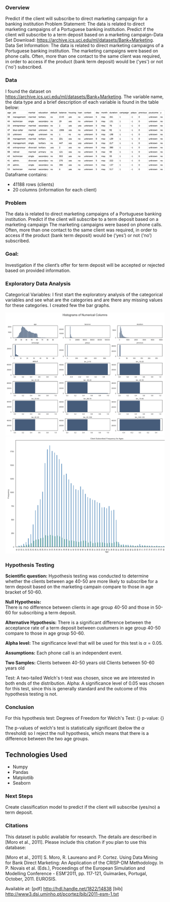 ### Overview
Predict if the client will subscribe to direct marketing campaign for a banking institution Problem Statement: The data is related to direct marketing campaigns of a Portuguese banking institution. Predict if the client will subscribe to a term deposit based on a marketing campaign-Data Set Download: https://archive.ics.uci.edu/ml/datasets/Bank+Marketing. Data Set Information: The data is related to direct marketing campaigns of a Portuguese banking institution. The marketing campaigns were based on phone calls. Often, more than one contact to the same client was required, in order to access if the product (bank term deposit) would be ('yes') or not ('no') subscribed.

### Data
I found the dataset on https://archive.ics.uci.edu/ml/datasets/Bank+Marketing.
The variable name, the data type and a brief description of each variable is found in the table below:
![table](https://github.com/stevalang/AcceptOrRejectBankOffer/blob/master/images/dataframe.png)
Dataframe contains:
* 41188 rows (clients)
* 20 columns (information for each client)

### Problem
The data is related to direct marketing campaigns of a Portuguese banking institution. Predict if the client will subscribe to a term deposit based on a marketing campaign
The marketing campaigns were based on phone calls. Often, more than one contact to the same client was required, in order to access if the product (bank term deposit) would be (‘yes’) or not (‘no’) subscribed.

### Goal:
Investigation if the client’s offer for term deposit will be accepted or rejected based on provided information.

### Exploratory Data Analysis
Categorical Variables:
I first start the exploratory analysis of the categorical variables and see what are the categories and are there any missing values for these categories. I created few the bar graphs.

![plot](https://github.com/stevalang/AcceptOrRejectBankOffer/blob/master/images/hist_num_cols.png)
![plot](https://github.com/stevalang/AcceptOrRejectBankOffer/blob/master/images/age_frequency.png)


### Hypothesis Testing
**Scientific question:**
Hypothesis testing was conducted to determine whether the clients between age 40-50 are more likely to subscribe for a term deposit based on the marketing campain compare to those in age bracket of 50-60.

**Null Hypothesis:**  
There is no difference between clients in age group 40-50 and those in 50-60 for subscribing a term deposit.

**Alternative Hypothesis:** 
There is a significant difference between the acceptance rate of a term deposit between custumers in age group 40-50 compare to those in age group 50-60.

**Alpha level:** 
The significance level that will be used for this test is $\alpha = 0.05$.

**Assumptions:**
Each phone call is an independent event.

**Two Samples:**
Clients between 40-50 years old
Clients between 50-60 years old


Test: A two-tailed Welch's t-test was chosen, since we are interested in both ends of the distribution.
Alpha: A significance level of 0.05 was chosen for this test, since this is generally standard and the outcome of this hypothesis testing is not.

### Conclusion

For this hypothesis test:
Degrees of Freedom for Welch's Test: {}
p-value: {}

The p-values of welch's test is statistically significant (below the $\alpha$ threshold) so I reject the null hypothesis, which means that there is a difference between the two age groups.



## Technologies Used
* Numpy
* Pandas
* Matplotlib
* Seaborn

### Next Steps
Create classification model to predict if the client will subscribe (yes/no) a term deposit.

### Citations
This dataset is public available for research. The details are described in [Moro et al., 2011].
  Please include this citation if you plan to use this database:

  [Moro et al., 2011] S. Moro, R. Laureano and P. Cortez. Using Data Mining for Bank Direct Marketing: An Application of the CRISP-DM Methodology.
  In P. Novais et al. (Eds.), Proceedings of the European Simulation and Modelling Conference - ESM'2011, pp. 117-121, Guimarães, Portugal, October, 2011. EUROSIS.

  Available at: [pdf] http://hdl.handle.net/1822/14838
                [bib] http://www3.dsi.uminho.pt/pcortez/bib/2011-esm-1.txt
